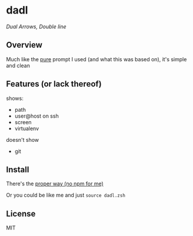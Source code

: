 # dadl
*Dual Arrows, Double line*

## Overview
Much like the [pure](https://github.com/sindresorhus/pure) prompt I used (and what this was based on), it's simple and clean

## Features (or lack thereof)

shows:
  * path
  * user@host on ssh
  * screen
  * virtualenv

doesn't show
  * git

## Install
There's the [proper way (no npm for me)](https://github.com/sindresorhus/pure#install)

Or you could be like me and just `source dadl.zsh`

## License
MIT
